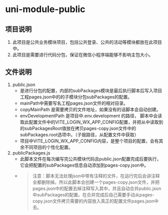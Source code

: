 # uni-module-public

## 项目说明
1. 此项目是公共业务模块项目，包括公共登录、公共的活动等模块都放在此项目中。
2. 此项目是需要进行代码分包，保证在微信小程序端能够不影响主包大小。

## 文件说明
1. public.json
   * 是进行分包的配置，内部的subPackages模块是最后执行脚本后写入项目工程pages.json中的的子模块分包subPackages的配置。
   * mainPath中需要写名工程pages.json文件的相对目录。
   * copyMainPath 是需要拷贝的文件地址，如果没有的话脚本会自动创建。
   * envDevelopmentPath 是项目中.env.development 的路径， 脚本中会读取此配置文件中的VITE_LOGIN_WX_APP_CONFIG配置，并把从中读取到的subPackagesRoot值放在拷贝pages-copy.json文件中的subPackages.root选项中。（子报路径，从配置文件中获取）
   * 项目中VITE_LOGIN_WX_APP_CONFIG内容，是整个项目的配置，会有其余不同项目的个性化配置。
2. publicPackages.js
   * 此脚本文件在每次编写完公共模块代码且public.json配置完成后要执行，它会把配置的subPackages信息自动添加到pages-copy.json中。
   * > 注意：脚本无法处理json中带有注释的文件，在运行完后会讲注释全都删除掉。所以此脚本会创建一个pages-copy.json文件，并把pages.json中的配置去掉注释写入其中，并且自动合并public.json中subPackages的配置。在合并完成后自己需要手动从pages-copy.json文件拷贝需要的内容放入真正的配置文件pages.json中去。
